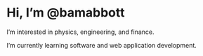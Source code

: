 <h1>
Hi, I’m @bamabbott
</h1>
<p>
I’m interested in physics, engineering, and finance.
<p>
I’m currently learning software and web application development.
